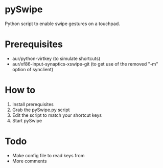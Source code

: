pySwipe
=======

Python script to enable swipe gestures on a touchpad.

# Prerequisites
* aur/python-virtkey (to simulate shortcuts)
* aur/xf86-input-synaptics-xswipe-git (to get use of the removed "-m" option of synclient)

# How to
1. Install prerequisites
2. Grab the pySwipe.py script
3. Edit the script to match your shortcut keys
4. Start pySwipe

# Todo
* Make config file to read keys from
* More comments
